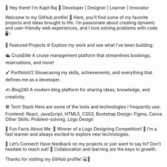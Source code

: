 👋 Hey there! I'm Kapil Raj
🌟 Developer | Designer | Learner | Innovator

Welcome to my GitHub profile! 🎉 Here, you’ll find some of my favorite projects and ideas brought to life. I’m passionate about creating dynamic and user-friendly web experiences, and I love solving problems with code. 🖥️✨

🚀 Featured Projects
🌐 Explore my work and see what I’ve been building:

🛳️ CruisElite
A cruise management platform that streamlines bookings, reservations, and more!

🖌️ PortfolioV2
Showcasing my skills, achievements, and everything that defines me as a developer.

✍️ Blog2All
A modern blog platform for sharing ideas, knowledge, and creativity.

🛠️ Tech Stack
Here are some of the tools and technologies I frequently use:
Frontend: React, JavaScript, HTML5, CSS3, Bootstrap
Design: Figma, Canva
Other Skills: Problem-solving, Logo Design

🎯 Fun Facts About Me:
🥇 Winner of a Logo Designing Competition!
🚀 I’m a fast learner and always excited to explore new technologies.

💬 Let’s Connect!
Have feedback on my projects or just want to say hi? Don’t hesitate to reach out!
🙌 Collaboration and learning are the keys to growth.

Thanks for visiting my GitHub profile! 💻🚀
